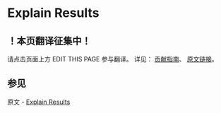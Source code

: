 # Explain Results

## ！本页翻译征集中！

请点击页面上方 EDIT THIS PAGE 参与翻译。
详见：
[贡献指南]( https://github.com/JinMuInfo/MongoDB-Manual-zh/blob/master/CONTRIBUTING.md )、
[原文链接](  https://docs.mongodb.com/manual/reference/explain-results/  )。

## 参见

原文 - [Explain Results]( https://docs.mongodb.com/manual/reference/explain-results/ )

